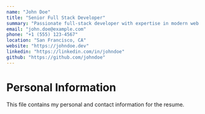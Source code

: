 ```yaml
---
name: "John Doe"
title: "Senior Full Stack Developer"
summary: "Passionate full-stack developer with expertise in modern web technologies and a track record of delivering high-quality solutions."
email: "john.doe@example.com"
phone: "+1 (555) 123-4567"
location: "San Francisco, CA"
website: "https://johndoe.dev"
linkedin: "https://linkedin.com/in/johndoe"
github: "https://github.com/johndoe"
---
```


# Personal Information

This file contains my personal and contact information for the resume.
